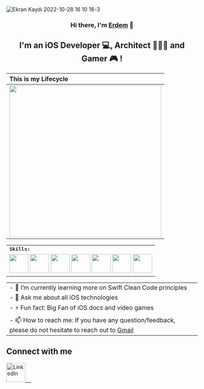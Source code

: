 
![Ekran Kaydı 2022-10-28 16 10 16-3](https://user-images.githubusercontent.com/73407945/198605685-a1885fa8-358b-467d-a3ff-68d4bec81790.gif)

<h3 align="center">
Hi there, I'm <a href="https://www.linkedin.com/in/erdempapakci/" target="_blank" rel="noreferrer">Erdem</a> 👋
</h3>

<h2 align="center">
I'm an iOS Developer 💻,  Architect 👷🏼‍♂️ and Gamer 🎮 !
</h2> 


| This is my Lifecycle   | 
| :----------- |
| <img src="https://user-images.githubusercontent.com/73407945/198621468-bb3b1770-ae0a-4bb7-9269-c81b7ff99c96.png" width="400" height="400" /> |  

<div align=left>
<table>
    <tr>
        <td colspan="8">
        <strong><samp>Skills:</samp></strong>
        </td>
    </tr>
        <tr>
        <td colspan="8">
        <a href="https://developer.apple.com/swift/"><img src="https://img.icons8.com/color/480/000000/swift.png" width=50></a>
        <a href="https://developer.apple.com/xcode/swiftui/"><img src="https://img.icons8.com/color/480/000000/swiftui.png" width=50></a>
        <a href="https://developer.apple.com/xcode/"><img src="https://img.icons8.com/color/480/000000/xcode.png" width=50></a>
        <a href="https://www.figma.com/"><img src="https://img.icons8.com/color/480/000000/figma.png" width=50></a>
        <a href="https://www.adobe.com/tr/products/xd.html"><img src="https://img.icons8.com/color/480/000000/adobe-xd--v1.png" width=50></a>
        <a href="https://git-scm.com/"><img src="https://img.icons8.com/color/480/000000/git.png" width=50></a>
        <a href="https://firebase.google.com/"><img src="https://img.icons8.com/color/480/000000/firebase.png" width=50></a>            
        </td>
    </tr>
</table>
</div>

| | 
| :----------- |
| - 🌱 I’m currently learning more on Swift Clean Code principles| 
|- 💬 Ask me about all iOS technologies| 
|- ⚡ Fun fact: Big Fan of iOS docs and video games  | 
| - 📫 How to reach me: If you have any question/feedback, please do not hesitate to reach out to  [Gmail](mailto:erdempapakcii@gmail.com)| 


##  Connect with me

</p>
<p align="left">
  <a href="https://www.linkedin.com/in/erdempapakci/" target="_blank">
    <img alt="LinkedIn" src="https://upload.wikimedia.org/wikipedia/commons/thumb/c/ca/LinkedIn_logo_initials.png/768px-LinkedIn_logo_initials.png"
      width="50" height="50"> &nbsp;&nbsp;&nbsp;

</p>
